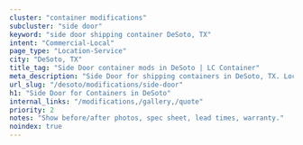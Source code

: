 ```yaml
---
cluster: "container modifications"
subcluster: "side door"
keyword: "side door shipping container DeSoto, TX"
intent: "Commercial-Local"
page_type: "Location-Service"
city: "DeSoto, TX"
title_tag: "Side Door container mods in DeSoto | LC Container"
meta_description: "Side Door for shipping containers in DeSoto, TX. Local fabrication & pro install. LC Container — Since 2003. Get a quote."
url_slug: "/desoto/modifications/side-door"
h1: "Side Door for Containers in DeSoto"
internal_links: "/modifications,/gallery,/quote"
priority: 2
notes: "Show before/after photos, spec sheet, lead times, warranty."
noindex: true
---
```


<!-- TODO: Add unique city/inventory copy, images, and internal links here. -->
